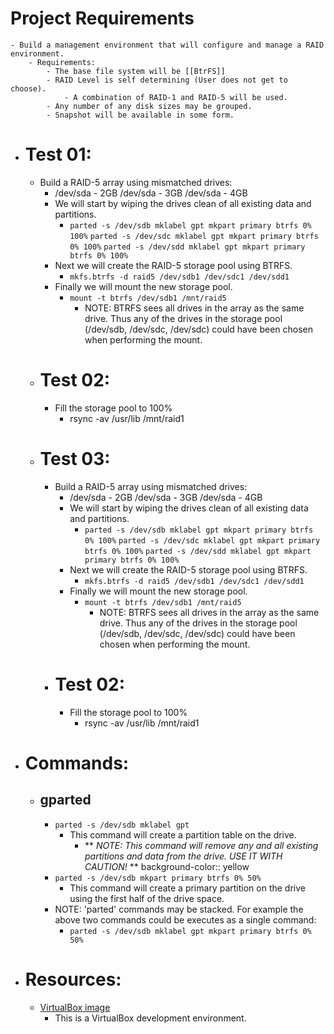 # Project Requirements
	- Build a management environment that will configure and manage a RAID environment.
		- Requirements:
			- The base file system will be [[BtrFS]]
			- RAID Level is self determining (User does not get to choose).
				- A combination of RAID-1 and RAID-5 will be used.
			- Any number of any disk sizes may be grouped.
			- Snapshot will be available in some form.
- # Test 01:
	- Build a RAID-5 array using mismatched drives:
		- /dev/sda - 2GB
		  /dev/sda - 3GB
		  /dev/sda - 4GB
		- We will start by wiping the drives clean of all existing data and partitions.
			- ``parted -s /dev/sdb mklabel gpt mkpart primary btrfs 0% 100%``
			  ``parted -s /dev/sdc mklabel gpt mkpart primary btrfs 0% 100%``
			  ``parted -s /dev/sdd mklabel gpt mkpart primary btrfs 0% 100%``
		- Next we will create the RAID-5 storage pool using BTRFS.
			- ``mkfs.btrfs -d raid5 /dev/sdb1 /dev/sdc1 /dev/sdd1``
		- Finally we will mount the new storage pool.
			- ``mount -t btrfs /dev/sdb1 /mnt/raid5``
				- NOTE: BTRFS sees all drives in the array as the same drive.  Thus any of the drives in the storage pool (/dev/sdb, /dev/sdc, /dev/sdc) could have been chosen when performing the mount.
	- # Test 02:
		- Fill the storage pool to 100%
			- rsync -av /usr/lib /mnt/raid1
	- # Test 03:
		- Build a RAID-5 array using mismatched drives:
			- /dev/sda - 2GB
			  /dev/sda - 3GB
			  /dev/sda - 4GB
			- We will start by wiping the drives clean of all existing data and partitions.
				- ``parted -s /dev/sdb mklabel gpt mkpart primary btrfs 0% 100%``
				  ``parted -s /dev/sdc mklabel gpt mkpart primary btrfs 0% 100%``
				  ``parted -s /dev/sdd mklabel gpt mkpart primary btrfs 0% 100%``
			- Next we will create the RAID-5 storage pool using BTRFS.
				- ``mkfs.btrfs -d raid5 /dev/sdb1 /dev/sdc1 /dev/sdd1``
			- Finally we will mount the new storage pool.
				- ``mount -t btrfs /dev/sdb1 /mnt/raid5``
					- NOTE: BTRFS sees all drives in the array as the same drive.  Thus any of the drives in the storage pool (/dev/sdb, /dev/sdc, /dev/sdc) could have been chosen when performing the mount.
		- # Test 02:
			- Fill the storage pool to 100%
				- rsync -av /usr/lib /mnt/raid1
- # Commands:
	- ## **gparted**
		- ``parted -s /dev/sdb mklabel gpt``
			- This command will create a partition table on the drive.
				- ** *NOTE: This command will remove any and all existing partitions and data from the drive.  USE IT WITH CAUTION!* **
				  background-color:: yellow
		- ``parted -s /dev/sdb mkpart primary btrfs 0% 50%``
			- This command will create a primary partition on the drive using the first half of the drive space.
		- NOTE: 'parted' commands may be stacked.  For example the above two commands could be executes as a single command:
			- ``parted -s /dev/sdb mklabel gpt mkpart primary btrfs 0% 50%``
- # Resources:
	- [VirtualBox image]([[VB-LHR]])
		- This is a VirtualBox development environment.